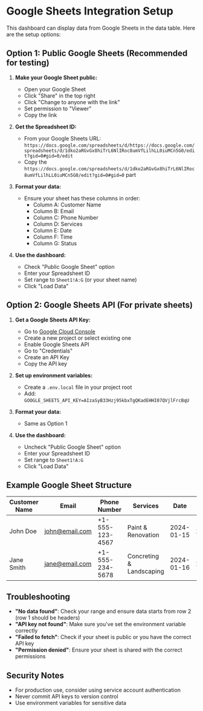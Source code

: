 # Google Sheets Integration Setup

This dashboard can display data from Google Sheets in the data table. Here are the setup options:

## Option 1: Public Google Sheets (Recommended for testing)

1. **Make your Google Sheet public:**
   - Open your Google Sheet
   - Click "Share" in the top right
   - Click "Change to anyone with the link"
   - Set permission to "Viewer"
   - Copy the link

2. **Get the Spreadsheet ID:**
   - From your Google Sheets URL: `https://docs.google.com/spreadsheets/d/https://docs.google.com/spreadsheets/d/1dko2aRGvGx8hiTrL6NlIRoc8umVfLilhLL0iuMCn5G0/edit?gid=0#gid=0/edit`
   - Copy the `https://docs.google.com/spreadsheets/d/1dko2aRGvGx8hiTrL6NlIRoc8umVfLilhLL0iuMCn5G0/edit?gid=0#gid=0` part

3. **Format your data:**
   - Ensure your sheet has these columns in order:
     - Column A: Customer Name
     - Column B: Email
     - Column C: Phone Number
     - Column D: Services
     - Column E: Date
     - Column F: Time
     - Column G: Status

4. **Use the dashboard:**
   - Check "Public Google Sheet" option
   - Enter your Spreadsheet ID
   - Set range to `Sheet1!A:G` (or your sheet name)
   - Click "Load Data"

## Option 2: Google Sheets API (For private sheets)

1. **Get a Google Sheets API Key:**
   - Go to [Google Cloud Console](https://console.cloud.google.com/)
   - Create a new project or select existing one
   - Enable Google Sheets API
   - Go to "Credentials"
   - Create an API Key
   - Copy the API key

2. **Set up environment variables:**
   - Create a `.env.local` file in your project root
   - Add: `GOOGLE_SHEETS_API_KEY=AIzaSyB33Hzj95kbxTgQKadEHHI07QVjlFrcBqU`

3. **Format your data:**
   - Same as Option 1

4. **Use the dashboard:**
   - Uncheck "Public Google Sheet" option
   - Enter your Spreadsheet ID
   - Set range to `Sheet1!A:G`
   - Click "Load Data"

## Example Google Sheet Structure

| Customer Name | Email | Phone Number | Services | Date | Time | Status |
|---------------|-------|--------------|----------|------|------|--------|
| John Doe | john@email.com | +1-555-123-4567 | Paint & Renovation | 2024-01-15 | 14:30 | Confirmed |
| Jane Smith | jane@email.com | +1-555-234-5678 | Concreting & Landscaping | 2024-01-16 | 10:00 | In Progress |

## Troubleshooting

- **"No data found"**: Check your range and ensure data starts from row 2 (row 1 should be headers)
- **"API key not found"**: Make sure you've set the environment variable correctly
- **"Failed to fetch"**: Check if your sheet is public or you have the correct API key
- **"Permission denied"**: Ensure your sheet is shared with the correct permissions

## Security Notes

- For production use, consider using service account authentication
- Never commit API keys to version control
- Use environment variables for sensitive data 